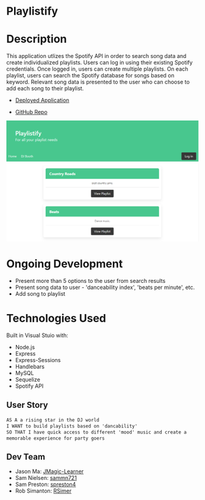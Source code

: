 # Playlistify

# Description

This application utlizes the Spotify API in order to search song data and create individualized playlists. Users can log in using their existing Spotify credentials. Once logged in, users can create multiple playlists. On each playlist, users can search the Spotify database for songs based on keyword. Relevant song data is presented to the user who can choose to add each song to their playlist.

* [Deployed Application](https://playlistify-pod3.herokuapp.com/)

* [GitHub Repo](https://github.com/spreston4/playlistify)


![Playlistify](./public/images/home.PNG)

# Ongoing Development

* Present more than 5 options to the user from search results
* Present song data to user - 'danceability index', 'beats per minute', etc.
* Add song to playlist

# Technologies Used

Built in Visual Stuio with:
* Node.js
* Express
* Express-Sessions
* Handlebars
* MySQL
* Sequelize
* Spotify API




## User Story
```
AS A a rising star in the DJ world
I WANT to build playlists based on 'dancability'
SO THAT I have quick access to different 'mood' music and create a memorable experience for party goers
```

## Dev Team

* Jason Ma: [JMagic-Learner](https://github.com/JMagic-Learner)
* Sam Nielsen: [sammn721](https://github.com/sammn721)
* Sam Preston: [spreston4](https://github.com/spreston4)
* Rob Simanton: [RSimer](https://github.com/RSimer)





